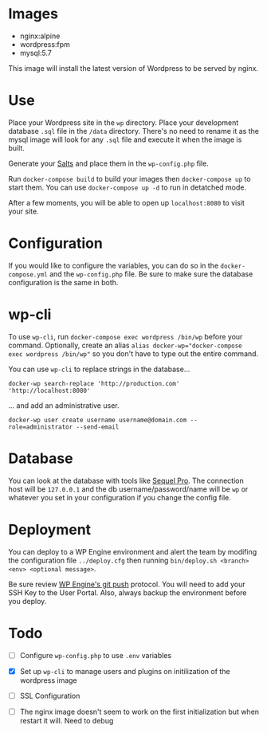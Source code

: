 # Images
- nginx:alpine
- wordpress:fpm
- mysql:5.7

This image will install the latest version of Wordpress to be served by nginx.

# Use
Place your Wordpress site in the `wp` directory. Place your development database
`.sql` file in the `/data` directory. There's no need to rename it as the mysql
image will look for any `.sql` file and execute it when the image is built.

Generate your [Salts](https://api.wordpress.org/secret-key/1.1/salt/) and place
them in the `wp-config.php` file.

Run `docker-compose build` to build your images then `docker-compose up` to
start them. You can use `docker-compose up -d` to run in detatched mode.

After a few moments, you will be able to open up `localhost:8080` to visit your
site.

# Configuration
If you would like to configure the variables, you can do so in the
`docker-compose.yml` and the `wp-config.php` file. Be sure to make sure the
database configuration is the same in both.

# wp-cli
To use `wp-cli`, run `docker-compose exec wordpress /bin/wp` before your
command. Optionally, create an alias `alias docker-wp="docker-compose exec wordpress /bin/wp"`
so you don't have to type out the entire command.

You can use `wp-cli` to replace strings in the database...
```
docker-wp search-replace 'http://production.com' 'http://localhost:8080'
```

... and add an administrative user.
```
docker-wp user create username username@domain.com --role=administrator --send-email
```

# Database
You can look at the database with tools like
[Sequel Pro](https://www.sequelpro.com/). The connection host will be
`127.0.0.1` and the db username/password/name will be `wp` or whatever you set
in your configuration if you change the config file.

# Deployment
You can deploy to a WP Engine environment and alert the team by modifing the configuration
file `../deploy.cfg` then running `bin/deploy.sh <branch> <env> <optional message>`.

Be sure review [WP Engine's git push](https://wpengine.com/git/) protocol. You will
need to add your SSH Key to the User Portal. Also, always backup the environment
before you deploy.

# Todo
- [ ] Configure `wp-config.php` to use `.env` variables
- [x] Set up `wp-cli` to manage users and plugins on initilization of the wordpress image
- [ ] SSL Configuration
- [ ] The nginx image doesn't seem to work on the first initialization but when
      restart it will. Need to debug

